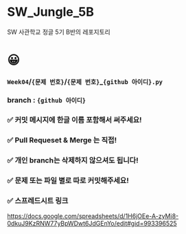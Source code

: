 # SW_Jungle_5B

SW 사관학교 정글 5기 B반의 레포지토리

# 😀


### `Week04`/`{문제 번호}`/`{문제 번호}`_`{github 아이디}.py`
### branch : `{github 아이디}`
### ✅ 커밋 메시지에 한글 이름 포함해서 써주세요!
### ✅ Pull Requeset & Merge 는 직접!
### ✅ 개인 branch는 삭제하지 않으셔도 됩니다!
### ✅ 문제 또는 파일 별로 따로 커밋해주세요!

### ✅ 스프레드시트 링크
https://docs.google.com/spreadsheets/d/1H6jOEe-A-zyMi8-0dkuJ9KzRNW77yBpWDwt6JdGEnYo/edit#gid=993396525
